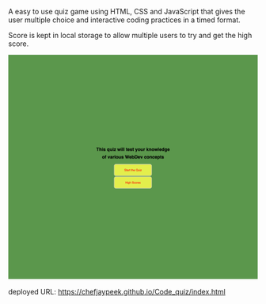 A easy to use quiz game using HTML, CSS and JavaScript that gives the user multiple choice and interactive coding practices in a timed format.

Score is kept in local storage to allow multiple users to try and get the high score.

![Getting Started](screenshot.png)

deployed URL: https://chefjaypeek.github.io/Code_quiz/index.html

